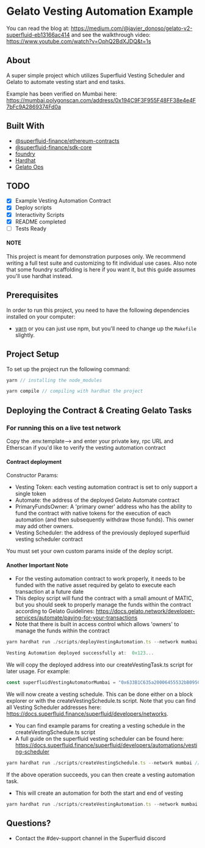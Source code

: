 # Gelato Vesting Automation Example

You can read the blog at: https://medium.com/@javier_donoso/gelato-v2-superfluid-eb13166ac414
and see the walkthrough video: https://www.youtube.com/watch?v=OphQ2BdXJDQ&t=1s 

## About
A super simple project which utilizes Superfluid Vesting Scheduler and Gelato to automate vesting start and end tasks.

Example has been verified on Mumbai here: https://mumbai.polygonscan.com/address/0x194C9F3F955F48FF38e4e4F7bFc9A2869374Fd0a

## Built With

- [@superfluid-finance/ethereum-contracts](https://www.npmjs.com/package/@superfluid-finance/ethereum-contracts)
- [@superfluid-finance/sdk-core](https://www.npmjs.com/package/@superfluid-finance/sdk-core)
- [foundry](https://github.com/foundry-rs/foundry)
- [Hardhat](https://hardhat.org/)
- [Gelato Ops](https://app.gelato.network/)

## TODO
- [x] Example Vesting Automation Contract 
- [x] Deploy scripts
- [x] Interactivity Scripts
- [x] README completed
- [ ] Tests Ready

#### NOTE
This project is meant for demonstration purposes only. We recommend writing a full test suite and customizing to fit individual use cases. Also note that some foundry scaffolding is here if you want it, but this guide assumes you'll use hardhat instead.

## Prerequisites
In order to run this project, you need to have the following dependencies installed on your computer:

- [yarn](https://yarnpkg.com/getting-started/install) or you can just use npm, but you'll need to change up the `Makefile` slightly. 

## Project Setup
To set up the project run the following command:
```ts
yarn // installing the node_modules
```
```ts
yarn compile // compiling with hardhat the project
```

## Deploying the Contract & Creating Gelato Tasks

### For running this on a live test network
Copy the .env.template--> and enter your private key, rpc URL and Etherscan if you'd like to verify the vesting automation contract


#### Contract deployment
Constructor Params:
- Vesting Token: each vesting automation contract is set to only support a single token
- Automate: the address of the deployed Gelato Automate contract
- PrimaryFundsOwner: A 'primary owner' address who has the ability to fund the contract with native tokens for the execution of each automation (and then subsequently withdraw those funds). This owner may add other owners.
- Vesting Scheduler: the address of the previously deployed superfluid vesting scheduler contract

You must set your own custom params inside of the deploy script.

#### Another Important Note
- For the vesting automation contract to work properly, it needs to be funded with the native asset required by gelato to execute each transaction at a future date
- This deploy script will fund the contract with a small amount of MATIC, but you should seek to properly manage the funds within the contract according to Gelato Guidelines: https://docs.gelato.network/developer-services/automate/paying-for-your-transactions
- Note that there is built in access control which allows 'owners' to manage the funds within the contract

```ts
yarn hardhat run ./scripts/deployVestingAutomation.ts --network mumbai // change 'mumbai' to your network of choice
```

```ts
Vesting Automation deployed successfully at:  0x123...
```
We will copy the deployed address into our createVestingTask.ts script for later usage. For example:

```ts
const superfluidVestingAutomatorMumbai = "0x633B1C635a20006455532bB095C369750E4282d1"; 
```

We will now create a vesting schedule. This can be done either on a block explorer or with the createVestingSchedule.ts script.
Note that you can find all Vesting Scheduler addresses here: https://docs.superfluid.finance/superfluid/developers/networks.
- You can find example params for creating a vesting schedule in the createVestingSchedule.ts script
- A full guide on the superfluid vesting scheduler can be found here: https://docs.superfluid.finance/superfluid/developers/automations/vesting-scheduler
```ts
yarn hardhat run ./scripts/createVestingSchedule.ts --network mumbai // change 'mumbai' to your network of choice
```

If the above operation succeeds, you can then create a vesting automation task. 
- This will create an automation for both the start and end of vesting
```ts
yarn hardhat run ./scripts/createVestingAutomation.ts --network mumbai // change 'mumbai' to your network of choice
```

## Questions?
- Contact the #dev-support channel in the Superfluid discord